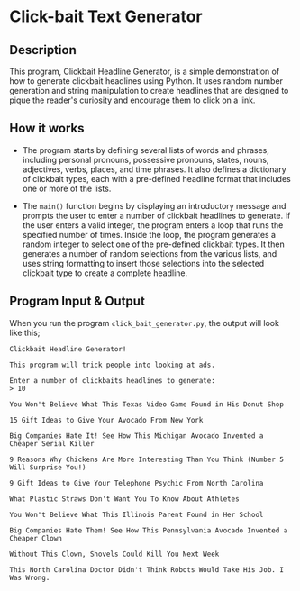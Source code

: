 # Click-bait Text Generator

## Description

This program, Clickbait Headline Generator, is a simple demonstration of how to generate clickbait headlines using Python. It uses random number generation and string manipulation to create headlines that are designed to pique the reader's curiosity and encourage them to click on a link.

## How it works

- The program starts by defining several lists of words and phrases, including personal pronouns, possessive pronouns, states, nouns, adjectives, verbs, places, and time phrases. It also defines a dictionary of clickbait types, each with a pre-defined headline format that includes one or more of the lists.

- The `main()` function begins by displaying an introductory message and prompts the user to enter a number of clickbait headlines to generate. If the user enters a valid integer, the program enters a loop that runs the specified number of times. Inside the loop, the program generates a random integer to select one of the pre-defined clickbait types. It then generates a number of random selections from the various lists, and uses string formatting to insert those selections into the selected clickbait type to create a complete headline.


## Program Input & Output

When you run the program `click_bait_generator.py`, the output will look like this;

```
Clickbait Headline Generator!

This program will trick people into looking at ads.
    
Enter a number of clickbaits headlines to generate:
> 10

You Won't Believe What This Texas Video Game Found in His Donut Shop

15 Gift Ideas to Give Your Avocado From New York

Big Companies Hate It! See How This Michigan Avocado Invented a Cheaper Serial Killer

9 Reasons Why Chickens Are More Interesting Than You Think (Number 5 Will Surprise You!)

9 Gift Ideas to Give Your Telephone Psychic From North Carolina

What Plastic Straws Don't Want You To Know About Athletes

You Won't Believe What This Illinois Parent Found in Her School

Big Companies Hate Them! See How This Pennsylvania Avocado Invented a Cheaper Clown

Without This Clown, Shovels Could Kill You Next Week

This North Carolina Doctor Didn't Think Robots Would Take His Job. I Was Wrong.
```
